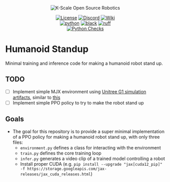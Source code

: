 <p align="center">
  <picture>
    <img alt="K-Scale Open Source Robotics" src="https://media.kscale.dev/kscale-open-source-header.png" style="max-width: 100%;">
  </picture>
</p>

<div align="center">

[![License](https://img.shields.io/badge/license-MIT-green)](https://github.com/kscalelabs/ksim/blob/main/LICENSE)
[![Discord](https://img.shields.io/discord/1224056091017478166)](https://discord.gg/k5mSvCkYQh)
[![Wiki](https://img.shields.io/badge/wiki-humanoids-black)](https://humanoids.wiki)
<br />
[![python](https://img.shields.io/badge/-Python_3.11-blue?logo=python&logoColor=white)](https://github.com/pre-commit/pre-commit)
[![black](https://img.shields.io/badge/Code%20Style-Black-black.svg?labelColor=gray)](https://black.readthedocs.io/en/stable/)
[![ruff](https://img.shields.io/badge/Linter-Ruff-red.svg?labelColor=gray)](https://github.com/charliermarsh/ruff)
<br />
[![Python Checks](https://github.com/kscalelabs/humanoid-standup/actions/workflows/test.yml/badge.svg)](https://github.com/kscalelabs/humanoid-standup/actions/workflows/test.yml)

</div>

# Humanoid Standup

Minimal training and inference code for making a humanoid robot stand up.

## TODO

- [ ] Implement simple MJX environment using [Unitree G1 simulation artifacts](https://humanoids.wiki/w/Robot_Descriptions_List), similar to [this](https://gymnasium.farama.org/environments/mujoco/humanoid_standup)
- [ ] Implement simple PPO policy to try to make the robot stand up

## Goals

- The goal for this repository is to provide a super minimal implementation of a PPO policy for making a humanoid robot stand up, with only three files:
  - `environment.py` defines a class for interacting with the environment
  - `train.py` defines the core training loop
  - `infer.py` generates a video clip of a trained model controlling a robot
  - Install proper CUDA (e.g. `pip install --upgrade "jax[cuda12_pip]" -f https://storage.googleapis.com/jax-releases/jax_cuda_releases.html`)
